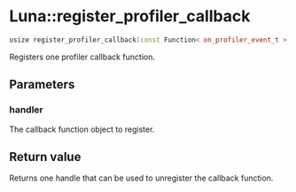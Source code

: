 # Luna::register_profiler_callback

```c++
usize register_profiler_callback(const Function< on_profiler_event_t > &handler)
```

Registers one profiler callback function. 



## Parameters
### handler
The callback function object to register. 

## Return value
Returns one handle that can be used to unregister the callback function. 

